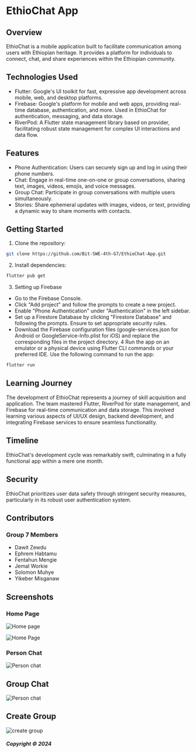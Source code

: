 # EthioChat App

## Overview

EthioChat is a mobile application built to facilitate communication among users with Ethiopian heritage. It provides a platform for individuals to connect, chat, and share experiences within the Ethiopian community.

## Technologies Used

* Flutter: Google's UI toolkit for fast, expressive app development across mobile, web, and desktop platforms.
* Firebase: Google's platform for mobile and web apps, providing real-time database, authentication, and more. Used in EthioChat for authentication, messaging, and data storage.
* RiverPod: A Flutter state management library based on provider, facilitating robust state management for complex UI interactions and data flow.

## Features

* Phone Authentication: Users can securely sign up and log in using their phone numbers.
* Chat: Engage in real-time one-on-one or group conversations, sharing text, images, videos, emojis, and voice messages.
* Group Chat: Participate in group conversations with multiple users simultaneously.
* Stories: Share ephemeral updates with images, videos, or text, providing a dynamic way to share moments with contacts.

## Getting Started

1. Clone the repository:
```bash
git clone https://github.com/Bit-SWE-4th-G7/EthioChat-App.git
```
2. Install dependencies:

```bash
flutter pub get
```
3. Setting up Firebase

* Go to the Firebase Console.
* Click "Add project" and follow the prompts to create a new project.
* Enable "Phone Authentication" under "Authentication" in the left sidebar.
* Set up a Firestore Database by clicking "Firestore Database" and following the    prompts. Ensure to set appropriate security rules.
* Download the Firebase configuration files (google-services.json for Android or GoogleService-Info.plist for iOS) and replace the corresponding files in the project directory.
4 Run the app on an emulator or a physical device using Flutter CLI commands or your preferred IDE. Use the following command to run the app:

```bash
flutter run
```

## Learning Journey
The development of EthioChat represents a journey of skill acquisition and application. The team mastered Flutter, RiverPod for state management, and Firebase for real-time communication and data storage. This involved learning various aspects of UI/UX design, backend development, and integrating Firebase services to ensure seamless functionality.

## Timeline

EthioChat's development cycle was remarkably swift, culminating in a fully functional app within a mere one month.

## Security

EthioChat prioritizes user data safety through stringent security measures, particularly in its robust user authentication system.

## Contributors

### Group 7 Members

- Dawit Zewdu
- Ephrem Habtamu
- Fentahun Mengie
- Jemal Workie
- Solomon Muhye
- Yikeber Misganaw

## Screenshots

### Home Page

![Home page](./assets/C.JPG)

![Home Page](./assets/S.JPG)

### Person Chat

![Person chat](./assets/PC.JPG)

## Group Chat

![Person chat](./assets/GS.JPG)

## Create Group
![create group ](./assets/CG.JPG)







##### Copyright &copy; 2024

